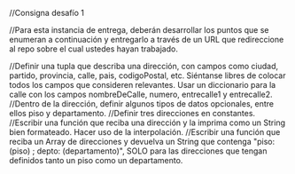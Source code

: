 //Consigna desafío 1

//Para esta instancia de entrega, deberán desarrollar los puntos que se enumeran a continuación y entregarlo a través de un URL que redireccione al repo sobre el cual ustedes hayan trabajado. 

//Definir una tupla que describa una dirección, con campos como ciudad, partido, provincia, calle, pais, codigoPostal, etc. Siéntanse libres de colocar todos los campos que consideren relevantes. Usar un diccionario para la calle con los campos nombreDeCalle, numero, entrecalle1 y entrecalle2.
//Dentro de la dirección, definir algunos tipos de datos opcionales, entre ellos piso y departamento.
//Definir tres direcciones en constantes.
//Escribir una función que reciba una dirección y la imprima como un String bien formateado. Hacer uso de la interpolación.
//Escribir una función que reciba un Array de direcciones y devuelva un String que contenga "piso: \(piso) ; depto: \(departamento)", SOLO para las direcciones que tengan definidos tanto un piso como un departamento.
